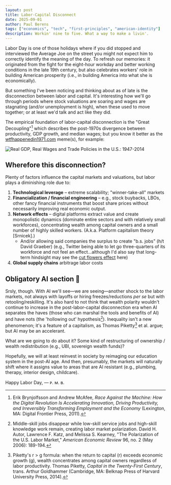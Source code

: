 ```yaml
---
layout: post
title: Labor-Capital Disconnect
date: 2025-09-01
author:	Paul Berens
tags: ["economics", "tech", "first-principles", "american-identity"]
description: Workin' nine to five. What a way to make a livin'.
---
```

Labor Day is one of those holidays where if you did stopped and interviewed the Average Joe on the street you might not expect him to correctly identify the meaning of the day. To refresh our memories: it originated from the fight for the eight-hour workday and better working conditions in the late 19th century, but also celebrates workers' role in building American prosperity (i.e., in building America into what she is economically).

But something I've been noticing and thinking about as of late is the disconnection between labor and capital. It's interesting how we'll go through periods where stock valuations are soaring and wages are stagnating (and/or unemployment is high), when these used to move together; or at least we'd talk and act like they did.

The empirical foundation of labor-capital disconnection is the "Great Decoupling"[^1] which describes the post-1970s divergence between productivity, GDP growth, and median wages; but you know it better as the [wtfhappenedin1971.com](https://wtfhappenedin1971.com/) meme(s), for example:

[^1]: Erik Brynjolfsson and Andrew McAfee, *Race Against the Machine: How the Digital Revolution Is Accelerating Innovation, Driving Productivity, and Irreversibly Transforming Employment and the Economy* (Lexington, MA: Digital Frontier Press, 2011).

![Real GDP, Real Wages and Trade Policies in the U.S.: 1947-2014](https://wtfhappenedin1971.com/wp-content/uploads/2020/06/wages.jpg)

## Wherefore this disconnection?

Plenty of factors influence the capital markets and valuations, but labor plays a diminishing role due to:
1. **Technological leverage** – extreme scalability; "winner-take-all" markets
2. **Financialization / financial engineering** – e.g., stock buybacks, LBOs, other fancy financial instruments that boost share prices without necessarily improving real economic output.
3. **Network effects** – digital platforms extract value and create monopolistic dynamics (dominate entire sectors and with relatively small workforces), concentrating wealth among capital owners and a small number of highly skilled workers. (A.k.a. Platform capitalism theory [Srnicek].)
	- And/or allowing said companies the surplus to create "b.s. jobs" (h/t David Graeber) (e.g., Twitter being able to let go three-quarters of its workforce and not feel an effect…although I'd also say that long-term hindsight may see the [cut flowers effect](/cut-flowers.html) here)
4. **Global supply chains** arbitrage labor costs

## Obligatory AI section 🤖

Srsly, though. With AI we'll see—we are seeing—another shock to the labor markets, not always with layoffs or hiring freezes/reductions *per se* but with retooling/reskilling. It's also hard to not think that wealth polarity wouldn't continue to increase in the post-labor-capital disconnection era when AI separates the haves (those who can marshal the tools and benefits of AI) and have nots (the 'hollowing out' hypothesis[^2]). Inequality isn't a new phenomenon; it's a feature of a capitalism, as Thomas Piketty[^3] et al. argue; but AI may be an accelerant.

[^2]: Middle-skill jobs disappear while low-skill service jobs and high-skill knowledge work remain, creating labor market polarization. David H. Autor, Lawrence F. Katz, and Melissa S. Kearney, "The Polarization of the U.S. Labor Market," *American Economic Review* 96, no. 2 (May 2006): 189-194.

[^3]: Piketty's r > g formula: when the return to capital (r) exceeds economic growth (g), wealth concentrates among capital owners regardless of labor productivity. Thomas Piketty, *Capital in the Twenty-First Century*, trans. Arthur Goldhammer (Cambridge, MA: Belknap Press of Harvard University Press, 2014).

What are we going to do about it? Some kind of restructuring of ownership / wealth redistribution (e.g., UBI, sovereign wealth funds)?

Hopefully, we will at least reinvest in society by reimaging our education system in the post-AI age. And then, presumably, the markets will naturally shift where it assigns value to areas that are AI resistant (e.g., plumbing, therapy, interior design, childcare).

Happy Labor Day,
— ᴘ. ᴍ. ʙ.